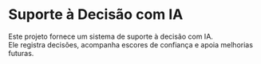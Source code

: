 # Suporte à Decisão com IA

Este projeto fornece um sistema de suporte à decisão com IA.  
Ele registra decisões, acompanha escores de confiança e apoia melhorias futuras.
